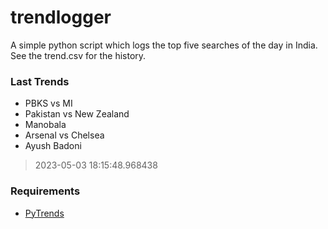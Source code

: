 # trendlogger
A simple python script which logs the top five searches of the day in India.<br>See the trend.csv for the history.<br>

<!-- Last Trends -->
### Last Trends
* PBKS vs MI
* Pakistan vs New Zealand
* Manobala
* Arsenal vs Chelsea
* Ayush Badoni
> 2023-05-03 18:15:48.968438

<!-- Requirements -->
### Requirements
* [PyTrends](https://github.com/dreyco676/pytrends)
